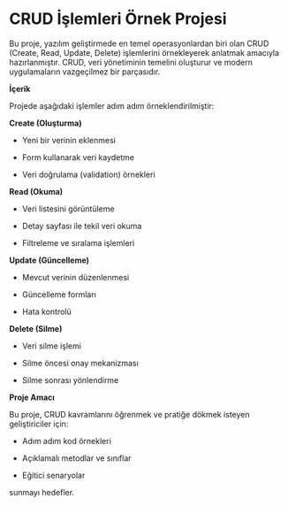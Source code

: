 # CRUD İşlemleri Örnek Projesi
Bu proje, yazılım geliştirmede en temel operasyonlardan biri olan CRUD (Create, Read, Update, Delete) işlemlerini örnekleyerek anlatmak amacıyla hazırlanmıştır. CRUD, veri yönetiminin temelini oluşturur ve modern uygulamaların vazgeçilmez bir parçasıdır.

**İçerik**

Projede aşağıdaki işlemler adım adım örneklendirilmiştir:

**Create (Oluşturma)**

- Yeni bir verinin eklenmesi

- Form kullanarak veri kaydetme

- Veri doğrulama (validation) örnekleri

**Read (Okuma)**

- Veri listesini görüntüleme

- Detay sayfası ile tekil veri okuma

- Filtreleme ve sıralama işlemleri

**Update (Güncelleme)**

- Mevcut verinin düzenlenmesi

- Güncelleme formları

- Hata kontrolü

**Delete (Silme)**

- Veri silme işlemi

- Silme öncesi onay mekanizması

- Silme sonrası yönlendirme

**Proje Amacı**

Bu proje, CRUD kavramlarını öğrenmek ve pratiğe dökmek isteyen geliştiriciler için:

- Adım adım kod örnekleri

- Açıklamalı metodlar ve sınıflar

- Eğitici senaryolar

sunmayı hedefler.
